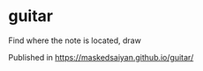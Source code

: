 # guitar
Find where the note is located, draw 

Published in https://maskedsaiyan.github.io/guitar/
